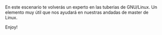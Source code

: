 En este escenario te volverás un experto en las tuberias de GNU/Linux. Un elemento muy útil que nos ayudará en nuestras andadas de master de Linux.

Enjoy!
